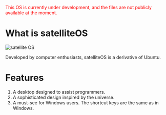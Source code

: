<span style="color:red;">This OS is currently under development, and the files are not publicly available at the moment.</span>

# What is satelliteOS

![satellite OS](https://github.com/GakseiOS/GakseiOS/assets/135989741/356a3874-ae77-4eaa-8707-cfc3382d133b)

Developed by computer enthusiasts, satelliteOS is a derivative of Ubuntu.

# Features

1. A desktop designed to assist programmers.
2. A sophisticated design inspired by the universe.
3. A must-see for Windows users. The shortcut keys are the same as in Windows.
